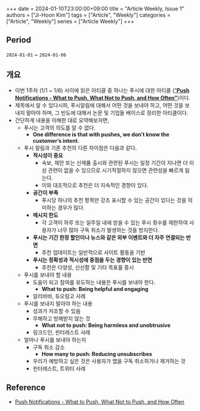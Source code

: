+++ 
date = 2024-01-10T23:00:00+09:00
title = "Article Weekly, Issue 1"
authors = ["Ji-Hoon Kim"]
tags = ["Article", "Weekly"]
categories = ["Article", "Weekly"]
series = ["Article Weekly"]
+++

## Period

`2024-01-01` ~ `2024-01-06`

## 개요

- 이번 1주차 (1/1 ~ 1/6) 사이에 읽은 아티클 중 하나는 푸시에 대한 아티클 ([”**Push Notifications - What to Push, What Not to Push, and How Often”**](https://eugeneyan.com/writing/push/))이다.
- 제목에서 알 수 있다시피, 푸시알림에 대해서 어떤 것을 보내야 하고, 어떤 것을 보내지 말아야 하며, 그 빈도에 대해서 논문 및 기업들 베이스로 정리한 아티클이다.
- 간단하게 내용을 이해한 대로 요약해보자면,
  - 푸시는 고객의 의도를 알 수 없다.
    - **One difference is that with pushes, we don’t know the customer’s intent.**
  - 푸시 알림과 기존 추천의 다른 차이점은 다음과 같다.
    - **적시성이 중요**
      - 속보, 제안 또는 신제품 출시와 관련된 푸시는 일정 기간이 지나면 더 이상 관련이 없을 수 있으므로 시기적절하지 않으면 관련성을 빠르게 잃는다.
      - 이와 대조적으로 추천은 더 지속적인 경향이 있다.
    - **공간이 부족**
      - 푸시당 하나의 추천 항목만 강조 표시할 수 있는 공간이 있다는 것을 의미하는 경우가 많다.
    - **메시지 한도**
      - 각 고객이 하루 또는 일주일 내에 받을 수 있는 푸시 횟수를 제한하여 사용자가 너무 많아 구독 취소가 발생하는 것을 방지한다.
    - **푸시는 기간 한정 할인이나 뉴스와 같은 외부 이벤트와 더 자주 연결되는 반면**
      - 추천 업데이트는 일반적으로 사이트 활동을 기반
    - **푸시는 정확성과 적시성에 중점을 두는 경향이 있는 반면**
      - 추천은 다양성, 신선함 및 기타 목표를 중시
  - 푸시를 보내야 할 내용
    - 도움이 되고 참여를 유도하는 내용은 푸시를 보내야 한다.
      - **What to push: Being helpful and engaging**
    - 알리바바, 듀오링고 사례
  - 푸시를 보내지 말아야 하는 내용
    - 성과가 저조할 수 있음
    - 무해하고 방해받지 않는 것
      - **What not to push: Being harmless and unobtrusive**
    - 링크드인, 핀터레스트 사례
  - 얼마나 푸시를 보내야 하는지
    - 구독 취소 감소
      - **How many to push: Reducing unsubscribes**
    - 우리가 예방하고 싶은 것은 사용자가 앱을 구독 취소하거나 제거하는 것
    - 핀터레스트, 트위터 사례

## Reference

- [Push Notifications - What to Push, What Not to Push, and How Often](https://eugeneyan.com/writing/push/)
